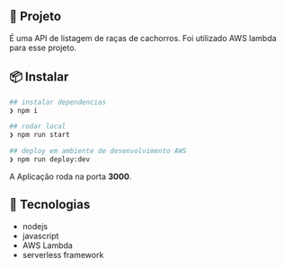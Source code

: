 ## 💎 Projeto

É uma API de listagem de raças de cachorros. Foi utilizado AWS lambda para esse projeto.

## 📦 Instalar

```sh
## instalar dependencias
❯ npm i

## rodar local
❯ npm run start

## deploy em ambiente de desenvolvimento AWS
❯ npm run deploy:dev

```

A Aplicação roda na porta **3000**.


## 🚀 Tecnologias

- nodejs
- javascript
- AWS Lambda
- serverless framework

</div>